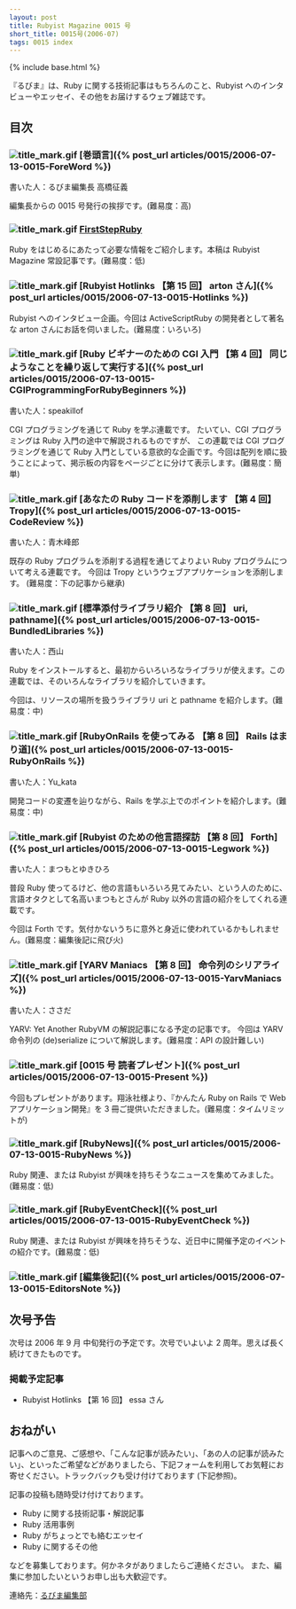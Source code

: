 ```yaml
---
layout: post
title: Rubyist Magazine 0015 号
short_title: 0015号(2006-07)
tags: 0015 index
---
```

{% include base.html %}


『るびま』は、Ruby に関する技術記事はもちろんのこと、Rubyist へのインタビューやエッセイ、その他をお届けするウェブ雑誌です。

## 目次

### ![title_mark.gif]({{site.baseurl}}/images/title_mark.gif) [巻頭言]({% post_url articles/0015/2006-07-13-0015-ForeWord %})

書いた人：るびま編集長 高橋征義

編集長からの 0015 号発行の挨拶です。(難易度：高)

### ![title_mark.gif]({{site.baseurl}}/images/title_mark.gif) [FirstStepRuby](https://github.com/rubima/rubima/blob/master/first_step_ruby/first-step-ruby-2.0.md)

Ruby をはじめるにあたって必要な情報をご紹介します。本稿は Rubyist Magazine 常設記事です。(難易度：低)

### ![title_mark.gif]({{site.baseurl}}/images/title_mark.gif) [Rubyist Hotlinks 【第 15 回】 arton さん]({% post_url articles/0015/2006-07-13-0015-Hotlinks %})

Rubyist へのインタビュー企画。今回は ActiveScriptRuby の開発者として著名な arton さんにお話を伺いました。(難易度：いろいろ)

### ![title_mark.gif]({{site.baseurl}}/images/title_mark.gif) [Ruby ビギナーのための CGI 入門 【第 4 回】 同じようなことを繰り返して実行する]({% post_url articles/0015/2006-07-13-0015-CGIProgrammingForRubyBeginners %})

書いた人：speakillof

CGI プログラミングを通じて Ruby を学ぶ連載です。
たいてい、CGI プログラミングは Ruby 入門の途中で解説されるものですが、
この連載では CGI プログラミングを通じて Ruby 入門としている意欲的な企画です。今回は配列を順に扱うことによって、掲示板の内容をページごとに分けて表示します。(難易度：簡単)

### ![title_mark.gif]({{site.baseurl}}/images/title_mark.gif) [あなたの Ruby コードを添削します 【第 4 回】 Tropy]({% post_url articles/0015/2006-07-13-0015-CodeReview %})

書いた人：青木峰郎

既存の Ruby プログラムを添削する過程を通じてよりよい Ruby プログラムについて考える連載です。
今回は Tropy というウェブアプリケーションを添削します。
(難易度：下の記事から継承)

### ![title_mark.gif]({{site.baseurl}}/images/title_mark.gif) [標準添付ライブラリ紹介 【第 8 回】 uri, pathname]({% post_url articles/0015/2006-07-13-0015-BundledLibraries %})

書いた人：西山

Ruby をインストールすると、最初からいろいろなライブラリが使えます。この連載では、そのいろんなライブラリを紹介していきます。

今回は、リソースの場所を扱うライブラリ uri と pathname を紹介します。(難易度：中)

### ![title_mark.gif]({{site.baseurl}}/images/title_mark.gif) [RubyOnRails を使ってみる 【第 8 回】 Rails はまり道]({% post_url articles/0015/2006-07-13-0015-RubyOnRails %})

書いた人：Yu_kata

開発コードの変遷を辿りながら、Rails を学ぶ上でのポイントを紹介します。(難易度：中)

### ![title_mark.gif]({{site.baseurl}}/images/title_mark.gif) [Rubyist のための他言語探訪 【第 8 回】 Forth]({% post_url articles/0015/2006-07-13-0015-Legwork %})

書いた人：まつもとゆきひろ

普段 Ruby 使ってるけど、他の言語もいろいろ見てみたい、という人のために、言語オタクとして名高いまつもとさんが Ruby 以外の言語の紹介をしてくれる連載です。

今回は Forth です。気付かないうちに意外と身近に使われているかもしれません。(難易度：編集後記に飛び火)

### ![title_mark.gif]({{site.baseurl}}/images/title_mark.gif) [YARV Maniacs 【第 8 回】 命令列のシリアライズ]({% post_url articles/0015/2006-07-13-0015-YarvManiacs %})

書いた人：ささだ

YARV: Yet Another RubyVM の解説記事になる予定の記事です。
今回は YARV 命令列の (de)serialize について解説します。(難易度：API の設計難しい)

### ![title_mark.gif]({{site.baseurl}}/images/title_mark.gif)  [0015 号 読者プレゼント]({% post_url articles/0015/2006-07-13-0015-Present %})

今回もプレゼントがあります。翔泳社様より、『かんたん Ruby on Rails で Web アプリケーション開発』を 3 冊ご提供いただきました。(難易度：タイムリミットが)

### ![title_mark.gif]({{site.baseurl}}/images/title_mark.gif) [RubyNews]({% post_url articles/0015/2006-07-13-0015-RubyNews %})

Ruby 関連、または Rubyist が興味を持ちそうなニュースを集めてみました。(難易度：低)

### ![title_mark.gif]({{site.baseurl}}/images/title_mark.gif) [RubyEventCheck]({% post_url articles/0015/2006-07-13-0015-RubyEventCheck %})

Ruby 関連、または Rubyist が興味を持ちそうな、近日中に開催予定のイベントの紹介です。(難易度：低)

### ![title_mark.gif]({{site.baseurl}}/images/title_mark.gif) [編集後記]({% post_url articles/0015/2006-07-13-0015-EditorsNote %})

## 次号予告

次号は 2006 年 9 月 中旬発行の予定です。次号でいよいよ 2 周年。思えば長く続けてきたものです。

### 掲載予定記事

* Rubyist Hotlinks 【第 16 回】 essa さん


## おねがい

記事へのご意見、ご感想や、「こんな記事が読みたい」、「あの人の記事が読みたい」、といったご希望などがありましたら、下記フォームを利用してお気軽にお寄せください。トラックバックも受け付けております (下記参照)。

記事の投稿も随時受け付けております。

* Ruby に関する技術記事・解説記事
* Ruby 活用事例
* Ruby がちょっとでも絡むエッセイ
* Ruby に関するその他


などを募集しております。何かネタがありましたらご連絡ください。
また、編集に参加したいというお申し出も大歓迎です。

連絡先：[るびま編集部](mailto:magazine@ruby-no-kai.org)


